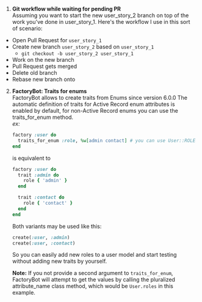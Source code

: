 1. **Git workflow while waiting for pending PR**    
  Assuming you want to start the new user_story_2 branch on top of the work you've done in user_story_1. Here's the workflow I use in this sort of scenario:
  - Open Pull Request for `user_story_1`
  - Create new branch `user_story_2` based on `user_story_1`
    - `git checkout -b user_story_2 user_story_1`
  - Work on the new branch
  - Pull Request gets merged
  - Delete old branch
  - Rebase new branch onto

2. **FactoryBot: Traits for enums**    
  FactoryBot allows to create traits from Enums since version 6.0.0
  The automatic definition of traits for Active Record enum attributes is enabled by default, for non-Active Record enums you can use the traits_for_enum method.    
  *ex:*
  
    ```ruby
    factory :user do
      traits_for_enum :role, %w[admin contact] # you can use User::ROLES here, of course
    end
    ```

    is equivalent to

    ```ruby
    factory :user do
      trait :admin do
        role { 'admin' }
      end

      trait :contact do
        role { 'contact' }
      end
    end
    ```

    Both variants may be used like this:

    ```ruby
    create(:user, :admin)
    create(:user, :contact)
    ```
    So you can easily add new roles to a user model and start testing without adding new traits by yourself.

    **Note:** If you not provide a second argument to `traits_for_enum`, FactoryBot will attempt to get the values by calling the pluralized attribute_name class method,   which would be `User.roles` in this example.


